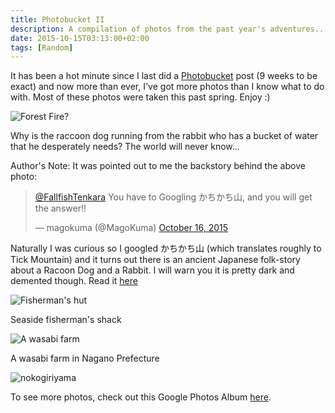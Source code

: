 ```yaml
---
title: Photobucket II
description: A compilation of photos from the past year's adventures...
date: 2015-10-15T03:13:00+02:00
tags: [Random]
---
```

<div class=“text-lg m-2”>
<p class="mb-2">It has been a hot minute since I last did a <a href="https://www.fallfishtenkara.com/japan-photobucket-i/ target="_blank" rel="noopener noreferrer" class="text-red-500 hover:bg-red-500 hover:text-white"">Photobucket</a> post (9 weeks to be exact) and now more than ever, I've got more photos than I know what to do with. Most of these photos were taken this past spring. Enjoy :)</p>

<img class="w-8/12 rounded-lg shadow-lg mx-auto" src="https://fallfish-tenkara-images.s3-us-west-1.amazonaws.com/FfT+-+Photobucket+2/fire+danger-bear-rabbit-forest+fires-japan.JPG" alt="Forest Fire?" />

<p class="mt-2 mb-2">Why is the raccoon dog running from the rabbit who has a bucket of water that he desperately needs? The world will never know...</p>

<p class="mt-2 mb-2">Author's Note: It was pointed out to me the backstory behind the above photo:
<blockquote class="twitter-tweet tw-align-center" lang="en">
<p dir="ltr" lang="ja"><a href="https://twitter.com/FallfishTenkara" target="_blank" rel="noopener noreferrer" class="text-red-500 hover:bg-red-500 hover:text-white">@FallfishTenkara</a> You have to Googling かちかち山, and you will get the answer‼️</p>
— magokuma (@MagoKuma) <a href="https://twitter.com/MagoKuma/status/654844967601373184">October 16, 2015</a></blockquote>
<script src="//platform.twitter.com/widgets.js" async="" charset="utf-8"></script>

<p class="mt-2 mb-2">Naturally I was curious so I googled かちかち山 (which translates roughly to Tick Mountain) and it turns out there is an ancient Japanese folk-story about a Racoon Dog and a Rabbit. I will warn you it is pretty dark and demented though. Read it <a href="https://en.wikipedia.org/wiki/Kachi-kachi_Yama" target="_blank" rel="noopener noreferrer" class="text-red-500 hover:bg-red-500 hover:text-white">here</a>

<div class="w-8/12 mx-auto">
<img class="rounded-lg shadow-lg" src="https://fallfish-tenkara-images.s3-us-west-1.amazonaws.com/FfT+-+Photobucket+2/sea+side+hut-beach-japan-miura+peninsula.JPG" alt="Fisherman's hut" />
<p class="italic text-center">Seaside fisherman's shack</p>
</div>

<div class="w-8/12 mx-auto">
<img class="rounded-lg shadow-lg" src="https://fallfish-tenkara-images.s3-us-west-1.amazonaws.com/FfT+-+Photobucket+2/wasabi-farm+field-japan-nagano.JPG" alt="A wasabi farm" />
<p class="italic text-center">A wasabi farm in Nagano Prefecture</p>
</div>

<img class="w-8/12 rounded-lg shadow-lg mx-auto" src="https://fallfish-tenkara-images.s3-us-west-1.amazonaws.com/FfT+-+Photobucket+2/nokogiriyama+ropeway-cliffs-statue-japan.JPG" alt="nokogiriyama" />

<p class="mt-2 mb-2 italic text-center font-semibold text-gray-400">To see more photos, check out this Google Photos Album <a href="https://photos.app.goo.gl/9s1M7EZwKQU8Ya187" target="_blank" rel="noopener" class="text-red-500 hover:bg-red-500 hover:text-white">here</a>.</p>

</div>